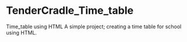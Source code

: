 # TenderCradle_Time_table
Time_table using HTML 
A simple project; creating a time table for school using HTML.

